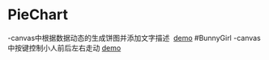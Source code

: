 # PieChart
-canvas中根据数据动态的生成饼图并添加文字描述
  [demo](http://alianzhang.github.io/CanvasDemo/PieChart/index.)
#BunnyGirl
-canvas中按键控制小人前后左右走动
  [demo](http://alianzhang.github.io/CanvasDemo/BunnyGirl/BunnyGirl.)

